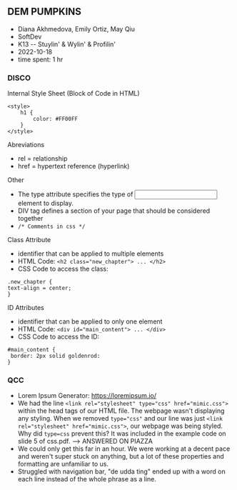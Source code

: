 ## DEM PUMPKINS
* Diana Akhmedova, Emily Ortiz, May Qiu
* SoftDev
* K13 -- Stuylin' & Wylin' & Profilin'
* 2022-10-18
* time spent: 1 hr

### DISCO
Internal Style Sheet (Block of Code in HTML)
```
<style>
    h1 {
        color: #FF00FF
    }
</style>
```

Abreviations
* rel = relationship
* href = hypertext reference (hyperlink)

Other
* The type attribute specifies the type of <input> element to display.
* DIV tag defines a section of your page that should be considered together
* ```/* Comments in css */```

Class Attribute
* identifier that can be applied to multiple elements
* HTML Code: ```<h2 class="new_chapter"> ... </h2>```
* CSS Code to access the class:
```
.new_chapter {
text-align = center;
}
```

ID Attributes
* identifier that can be applied to only one element
* HTML Code: ```<div id="main_content"> ... </div>```
* CSS Code to access the ID:
```
#main_content {
 border: 2px solid goldenrod:
}
```
### QCC
* Lorem Ipsum Generator: https://loremipsum.io/
* We had the line ```<link rel="stylesheet" type="css" href="mimic.css">``` within the head tags of our HTML file. The webpage wasn't displaying any styling. When we removed ```type="css"``` and our line was just ```<link rel="stylesheet" href="mimic.css">```, our webpage was being styled. Why did ```type=css``` prevent this? It was included in the example code on slide 5 of css.pdf. --> ANSWERED ON PIAZZA
* We could only get this far in an hour. We were working at a decent pace and weren't super stuck on anything, but a lot of these properties and formatting are unfamiliar to us.
* Struggled with navigation bar, "de udda ting" ended up with a word on each line instead of the whole phrase as a line.
